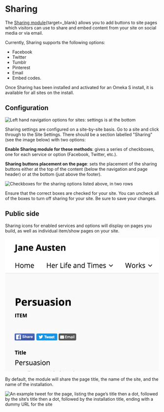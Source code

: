 # Sharing

The [Sharing module](https://omeka.org/s/modules/Sharing){target=_blank} allows you to add buttons to site pages which visitors can use to share and embed content from your site on social media or via email.

Currently, Sharing supports the following options:

- Facebook
- Twitter
- Tumblr
- Pinterest
- Email
- Embed codes.

Once Sharing has been installed and activated for an Omeka S install, it is available for all sites on the install. 

## Configuration

![Left hand navigation options for sites: settings is at the bottom](../modules/modulesfiles/sharing2.png)

Sharing settings are configured on a site-by-site basis. Go to a site and click through to the Site Settings. There should be a section labelled "Sharing" (see the image below) with two options:

**Enable Sharing module for these methods**: gives a series of checkboxes, one for each service or option (Facebook, Twitter, etc.).

**Sharing buttons placement on the page**: sets the placement of the sharing buttons either at the top of the content (below the navigation and page header) or at the bottom (just above the footer). 

![Checkboxes for the sharing options listed above, in two rows](../modules/modulesfiles/sharing_options.png)

Ensure that the correct boxes are checked for your site. You can uncheck all of the boxes to turn off sharing for your site. Be sure to save your changes. 

## Public side

Sharing icons for enabled services and options will display on pages you build, as well as individual item/show pages on your site. 

![Share buttons for Facebook, twitter, and email displayed above an item's title, just under the page header](../modules/modulesfiles/sharing_buttons.png)

By default, the module will share the page title, the name of the site, and the name of the installation. 

![An example tweet for the page, listing the page’s title then a dot, followed by the site’s title then a dot, followed by the installation title, ending with a dummy URL for the site](../modules/modulesfiles/sharing_display1.png)

